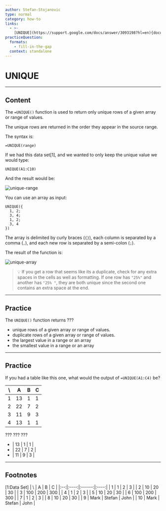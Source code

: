 ```yaml
---
author: Stefan-Stojanovic
type: normal
category: how-to
links:
  - >-
    [UNIQUE](https://support.google.com/docs/answer/3093198?hl=en){documentation}
practiceQuestion:
  formats:
    - fill-in-the-gap
  context: standalone
---
```


# UNIQUE


---

## Content

The `=UNIQUE()` function is used to return only unique rows of a given array or range of values.

The unique rows are returned in the order they appear in the source range.

The syntax is:

```plain-text
=UNIQUE(range)
```

If we had this data set[1], and we wanted to only keep the unique value we would type:

```plain-text
UNIQUE(A1:C10)
```

And the result would be:

![unique-range](https://img.enkipro.com/2b3403e142620d932627f8673a49b354.gif)

You can use an array as input:

```plain-text
UNIQUE({
  1, 2; 
  3, 4; 
  1, 2; 
  3, 4
})
```

The array is delimited by curly braces (`{}`), each column is separated by a comma (`,`), and each new row is separated by a semi-colon (`;`).

The result of the function is:

![unique-array](https://img.enkipro.com/2563add9963c85070f207d329f0f7e1f.gif)

> 💡 If you get a row that seems like its a duplicate, check for any extra spaces in the cells as well as formatting. 
> If one row has `"25%"` and another has `"25% "`, they are both unique since the second one contains an extra space at the end.


---

## Practice

The `UNIQUE()` function returns ???

- unique rows of a given array or range of values.
- duplicate rows of a given array or range of values.
- the largest value in a range or an array
- the smallest value in a range or an array


---

## Practice

If you had a table like this one, what would the output of `=UNIQUE(A1:C4)` be?

| \  | A  | B | C |
| -- | -- | - | - |
| 1  | 13 | 1 | 1 |
| 2  | 22 | 7 | 2 |
| 3  | 11 | 9 | 3 |
| 4  | 13 | 1 | 1 |

???
???
???

- | 13 | 1 | 1 |
- | 22 | 7 | 2 |
- | 11 | 9 | 3 |


---

## Footnotes

[1:Data Set]
| \  |   A  |    B   |   C  |
|:--:|:----:|:------:|:----:|
|  1 |   1  |    2   |   3  |
|  2 |  10  |   20   |  30  |
|  3 |  100 |   200  |  300 |
|  4 |   1  |    2   |   3  |
|  5 |  10  |   20   |  30  |
|  6 |  100 |   200  |  300 |
|  7 |   1  |    2   |   3  |
|  8 |  10  |   20   |  30  |
|  9 | Mark | Stefan | John |
| 10 | Mark | Stefan | John |
